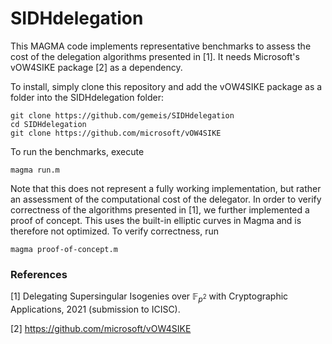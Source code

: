 # SIDHdelegation


This MAGMA code implements representative benchmarks to assess the cost of the delegation algorithms presented in [1]. It needs Microsoft's vOW4SIKE package [2] as a dependency. 

To install, simply clone this repository and add the vOW4SIKE package as a folder into the SIDHdelegation folder:
```
git clone https://github.com/gemeis/SIDHdelegation
cd SIDHdelegation
git clone https://github.com/microsoft/vOW4SIKE
```

To run the benchmarks, execute
``` 
magma run.m
```
Note that this does not represent a fully working implementation, but rather an assessment of the computational cost of the delegator. In order to verify correctness of the algorithms presented in [1], we further implemented a proof of concept. This uses the built-in elliptic curves in Magma and is therefore not optimized. To verify correctness, run
```
magma proof-of-concept.m
```





### References
[1] Delegating Supersingular Isogenies over $\mathbb{F}_{p^2}$ with Cryptographic Applications, 2021 (submission to ICISC).

[2] https://github.com/microsoft/vOW4SIKE
